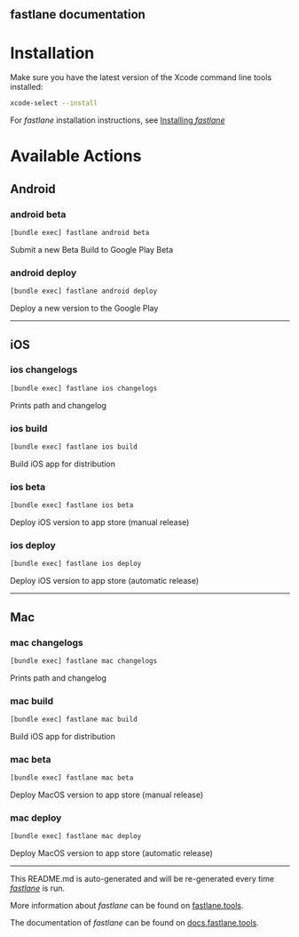 fastlane documentation
----

# Installation

Make sure you have the latest version of the Xcode command line tools installed:

```sh
xcode-select --install
```

For _fastlane_ installation instructions, see [Installing _fastlane_](https://docs.fastlane.tools/#installing-fastlane)

# Available Actions

## Android

### android beta

```sh
[bundle exec] fastlane android beta
```

Submit a new Beta Build to Google Play Beta

### android deploy

```sh
[bundle exec] fastlane android deploy
```

Deploy a new version to the Google Play

----


## iOS

### ios changelogs

```sh
[bundle exec] fastlane ios changelogs
```

Prints path and changelog

### ios build

```sh
[bundle exec] fastlane ios build
```

Build iOS app for distribution

### ios beta

```sh
[bundle exec] fastlane ios beta
```

Deploy iOS version to app store (manual release)

### ios deploy

```sh
[bundle exec] fastlane ios deploy
```

Deploy iOS version to app store (automatic release)

----


## Mac

### mac changelogs

```sh
[bundle exec] fastlane mac changelogs
```

Prints path and changelog

### mac build

```sh
[bundle exec] fastlane mac build
```

Build iOS app for distribution

### mac beta

```sh
[bundle exec] fastlane mac beta
```

Deploy MacOS version to app store (manual release)

### mac deploy

```sh
[bundle exec] fastlane mac deploy
```

Deploy MacOS version to app store (automatic release)

----

This README.md is auto-generated and will be re-generated every time [_fastlane_](https://fastlane.tools) is run.

More information about _fastlane_ can be found on [fastlane.tools](https://fastlane.tools).

The documentation of _fastlane_ can be found on [docs.fastlane.tools](https://docs.fastlane.tools).
